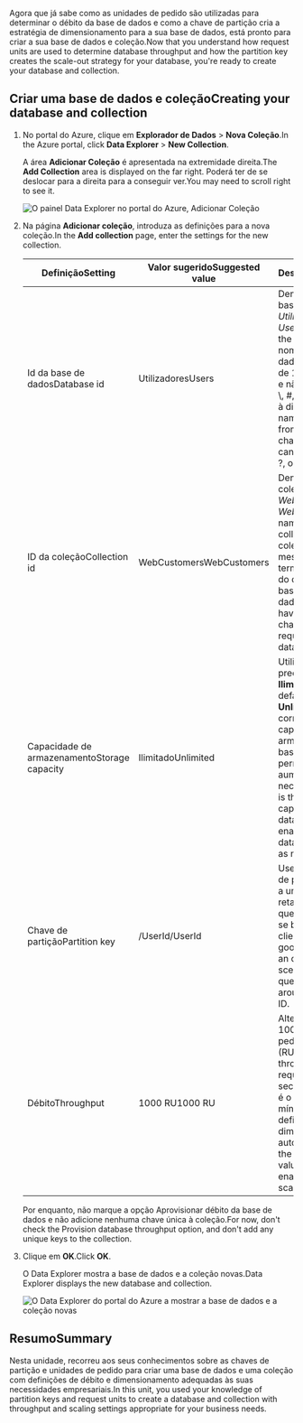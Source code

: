 <span data-ttu-id="a6677-101">Agora que já sabe como as unidades de pedido são utilizadas para determinar o débito da base de dados e como a chave de partição cria a estratégia de dimensionamento para a sua base de dados, está pronto para criar a sua base de dados e coleção.</span><span class="sxs-lookup"><span data-stu-id="a6677-101">Now that you understand how request units are used to determine database throughput and how the partition key creates the scale-out strategy for your database, you're ready to create your database and collection.</span></span>

## <a name="creating-your-database-and-collection"></a><span data-ttu-id="a6677-102">Criar uma base de dados e coleção</span><span class="sxs-lookup"><span data-stu-id="a6677-102">Creating your database and collection</span></span>

1. <span data-ttu-id="a6677-103">No portal do Azure, clique em **Explorador de Dados** > **Nova Coleção**.</span><span class="sxs-lookup"><span data-stu-id="a6677-103">In the Azure portal, click **Data Explorer** > **New Collection**.</span></span>
    
    <span data-ttu-id="a6677-104">A área **Adicionar Coleção** é apresentada na extremidade direita.</span><span class="sxs-lookup"><span data-stu-id="a6677-104">The **Add Collection** area is displayed on the far right.</span></span> <span data-ttu-id="a6677-105">Poderá ter de se deslocar para a direita para a conseguir ver.</span><span class="sxs-lookup"><span data-stu-id="a6677-105">You may need to scroll right to see it.</span></span>

    ![O painel Data Explorer no portal do Azure, Adicionar Coleção](../media/5-create-a-database-and-collection/azure-cosmosdb-data-explorer.png)

2. <span data-ttu-id="a6677-107">Na página **Adicionar coleção**, introduza as definições para a nova coleção.</span><span class="sxs-lookup"><span data-stu-id="a6677-107">In the **Add collection** page, enter the settings for the new collection.</span></span>

    <span data-ttu-id="a6677-108">Definição</span><span class="sxs-lookup"><span data-stu-id="a6677-108">Setting</span></span>|<span data-ttu-id="a6677-109">Valor sugerido</span><span class="sxs-lookup"><span data-stu-id="a6677-109">Suggested value</span></span>|<span data-ttu-id="a6677-110">Descrição</span><span class="sxs-lookup"><span data-stu-id="a6677-110">Description</span></span>
    ---|---|---
    <span data-ttu-id="a6677-111">Id da base de dados</span><span class="sxs-lookup"><span data-stu-id="a6677-111">Database id</span></span>|<span data-ttu-id="a6677-112">Utilizadores</span><span class="sxs-lookup"><span data-stu-id="a6677-112">Users</span></span>|<span data-ttu-id="a6677-113">Denomine a nova base de dados como *Utilizadores*.</span><span class="sxs-lookup"><span data-stu-id="a6677-113">Enter *Users* as the name for the new database.</span></span> <span data-ttu-id="a6677-114">Os nomes das bases de dados devem conter de 1 a 255 carateres e não podem conter /, \\, #, ?, ou um espaço à direita.</span><span class="sxs-lookup"><span data-stu-id="a6677-114">Database names must contain from 1 through 255 characters, and they cannot contain /, \\, #, ?, or a trailing space.</span></span>
    <span data-ttu-id="a6677-115">ID da coleção</span><span class="sxs-lookup"><span data-stu-id="a6677-115">Collection id</span></span>|<span data-ttu-id="a6677-116">WebCustomers</span><span class="sxs-lookup"><span data-stu-id="a6677-116">WebCustomers</span></span>|<span data-ttu-id="a6677-117">Denomine a nova coleção como *WebCustomers*.</span><span class="sxs-lookup"><span data-stu-id="a6677-117">Enter *WebCustomers* as the name for your new collection.</span></span> <span data-ttu-id="a6677-118">Os IDs das coleções têm os mesmos requisitos em termos de carateres do que os nomes das bases de dados.</span><span class="sxs-lookup"><span data-stu-id="a6677-118">Collection ids have the same character requirements as database names.</span></span>
    <span data-ttu-id="a6677-119">Capacidade de armazenamento</span><span class="sxs-lookup"><span data-stu-id="a6677-119">Storage capacity</span></span>| <span data-ttu-id="a6677-120">Ilimitado</span><span class="sxs-lookup"><span data-stu-id="a6677-120">Unlimited</span></span> |<span data-ttu-id="a6677-121">Utilize o valor predefinido de **Ilimitado**.</span><span class="sxs-lookup"><span data-stu-id="a6677-121">Use the default value of **Unlimited**.</span></span> <span data-ttu-id="a6677-122">Este valor corresponde à capacidade de armazenamento da base de dados e permite que esta aumente conforme necessário.</span><span class="sxs-lookup"><span data-stu-id="a6677-122">This value is the storage capacity of the database, and it enables your database to scale out as needed.</span></span>
    <span data-ttu-id="a6677-123">Chave de partição</span><span class="sxs-lookup"><span data-stu-id="a6677-123">Partition key</span></span>|<span data-ttu-id="a6677-124">/UserId</span><span class="sxs-lookup"><span data-stu-id="a6677-124">/UserId</span></span>|<span data-ttu-id="a6677-125">UserID é uma chave de partição adequada a um contexto de retalho online, dado que muitas consultas se baseiam no ID de cliente.</span><span class="sxs-lookup"><span data-stu-id="a6677-125">UserID is a good partition key for an online retail scenario, as so many queries are based around the customer ID.</span></span>
    <span data-ttu-id="a6677-126">Débito</span><span class="sxs-lookup"><span data-stu-id="a6677-126">Throughput</span></span>|<span data-ttu-id="a6677-127">1000 RU</span><span class="sxs-lookup"><span data-stu-id="a6677-127">1000 RU</span></span>|<span data-ttu-id="a6677-128">Altere o débito para 1000 unidades de pedido por segundo (RU/s).</span><span class="sxs-lookup"><span data-stu-id="a6677-128">Change the throughput to 1000 request units per second (RU/s).</span></span> <span data-ttu-id="a6677-129">1000 é o valor de RU/s mínimo que pode definir para ativar o dimensionamento automático.</span><span class="sxs-lookup"><span data-stu-id="a6677-129">1000 is the minimum RU/s value you can set to enable automatic scaling.</span></span>
    
    <span data-ttu-id="a6677-130">Por enquanto, não marque a opção Aprovisionar débito da base de dados e não adicione nenhuma chave única à coleção.</span><span class="sxs-lookup"><span data-stu-id="a6677-130">For now, don't check the Provision database throughput option, and don't add any unique keys to the collection.</span></span> 
    
3. <span data-ttu-id="a6677-131">Clique em **OK**.</span><span class="sxs-lookup"><span data-stu-id="a6677-131">Click **OK**.</span></span>

    <span data-ttu-id="a6677-132">O Data Explorer mostra a base de dados e a coleção novas.</span><span class="sxs-lookup"><span data-stu-id="a6677-132">Data Explorer displays the new database and collection.</span></span>

    ![O Data Explorer do portal do Azure a mostrar a base de dados e a coleção novas](../media/5-create-a-database-and-collection/azure-cosmos-db-new-collection.png)

## <a name="summary"></a><span data-ttu-id="a6677-134">Resumo</span><span class="sxs-lookup"><span data-stu-id="a6677-134">Summary</span></span>

<span data-ttu-id="a6677-135">Nesta unidade, recorreu aos seus conhecimentos sobre as chaves de partição e unidades de pedido para criar uma base de dados e uma coleção com definições de débito e dimensionamento adequadas às suas necessidades empresariais.</span><span class="sxs-lookup"><span data-stu-id="a6677-135">In this unit, you used your knowledge of partition keys and request units to create a database and collection with throughput and scaling settings appropriate for your business needs.</span></span>